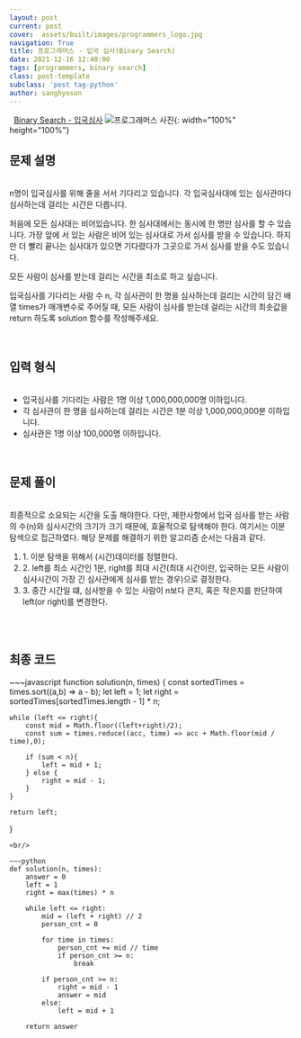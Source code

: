 ```yaml
---
layout: post
current: post
cover:  assets/built/images/programmers_logo.jpg
navigation: True
title: 프로그래머스 - 입국 심사(Binary Search)
date: 2021-12-16 12:40:00
tags: [programmers, binary search]
class: post-template
subclass: 'post tag-python'
author: sanghyoson
---
```

<i class="fa fa-search">&nbsp;</i> 
<a href='https://programmers.co.kr/learn/courses/30/lessons/43238?language=javascript'> Binary Search - 입국심사</a>
![프로그래머스 사진](../assets/built/images/programmers_logo.jpg){: width="100%" height="100%"}

<h2>문제 설명</h2>
<br/>
n명이 입국심사를 위해 줄을 서서 기다리고 있습니다. 각 입국심사대에 있는 심사관마다 심사하는데 걸리는 시간은 다릅니다.

처음에 모든 심사대는 비어있습니다. 한 심사대에서는 동시에 한 명만 심사를 할 수 있습니다. 가장 앞에 서 있는 사람은 비어 있는 심사대로 가서 심사를 받을 수 있습니다. 하지만 더 빨리 끝나는 심사대가 있으면 기다렸다가 그곳으로 가서 심사를 받을 수도 있습니다.

모든 사람이 심사를 받는데 걸리는 시간을 최소로 하고 싶습니다.

입국심사를 기다리는 사람 수 n, 각 심사관이 한 명을 심사하는데 걸리는 시간이 담긴 배열 times가 매개변수로 주어질 때, 모든 사람이 심사를 받는데 걸리는 시간의 최솟값을 return 하도록 solution 함수를 작성해주세요.

<br/>

<h2>입력 형식</h2>
<ul class = 'data-contents'>
<br/>
<li>입국심사를 기다리는 사람은 1명 이상 1,000,000,000명 이하입니다.</li>
<li>각 심사관이 한 명을 심사하는데 걸리는 시간은 1분 이상 1,000,000,000분 이하입니다.</li>
<li>심사관은 1명 이상 100,000명 이하입니다.</li>
</ul>
<br/>

<!-- <h2>출력 형식</h2>
<ul class = 'data-contents'>
<br/>
<li>solution 함수에서는 로그 데이터 lines 배열에 대해 초당 최대 처리량을 리턴한다.</li>
</ul>
<br/> -->

<h2>문제 풀이</h2>
<br/>
최종적으로 소요되는 시간을 도출 해야한다. 다만, 제한사항에서 입국 심사를 받는 사람의 수(n)와 심사시간의 크기가 크기 때문에, 효율적으로 탐색해야 한다. 여기서는 이분 탐색으로 접근하였다. 해당 문제를 해결하기 위한 알고리즘 순서는 다음과 같다.

<ol class = 'data-contents'>
    <li>1. 이분 탐색을 위해서 (시간)데이터를 정렬한다.</li>
    <li>2. left를 최소 시간인 1분, right를 최대 시간(최대 시간이란, 입국하는 모든 사람이 심사시간이 가장 긴 심사관에게 심사를 받는 경우)으로 결정한다.</li>
    <li>3. 중간 시간일 떄, 심사받을 수 있는 사람이 n보다 큰지, 혹은 작은지를 판단하여 left(or right)를 변경한다.</li>
</ol>
<br/>

<!-- <h4>풀이과정 - 문자열로부터 시작, 종료 시간 파싱하기</h4>
<br/>
문자열로부터 원하는 숫자를 뽑아내는 파싱 과정 통해서 각 로그 데이터의 시작, 종료 시간을 구하는 것은 간단하다. 종료 시간에서 데이터 처리 시간을 빼면 시작 시간을 구할 수 있다. 다만, 해당 문제에서의 **핵심은 기본 환산단위를 ms로 변경**하는 과정인 것 같다.
문제 자체를 해결함에 있어서는 ms로의 환산이 크게 중요하지 않지만, 소수점으로 인해서 연산 중 오차가 발생하는 것을 확인하였다. (소수점 연산 속도 차이도 있을 것 같다.)  -->

<!-- <h4>풀이과정 2 - 시간 포인트(시작, 종료시간)에서 오버랩되는 데이터의 수 카운트하기</h4>
<br/>
초기 접근 방법은 1초간의 윈도우를 슬라이딩하며 각 윈도우에서 오버랩되는 데이터 수를 카운트하는 방법이었다. 해당 방법으로 원하는 결과를 얻을 수는 있지만, 효율성 측면에서 매우 떨어진다. 해당 **문제의 기본 시간 단위는 ms**이므로, 1초 동안 슬라이딩을 진행하여도 최소 1000번의 알고리즘이 진행되게 되고, 오버랩되는 카운터를 고려한다면 알고리즘 진행 시간은 더욱 늘어난다. 제안한 알고리즘의 **요청량이 변화하는 시점은 로그의 시작점, 종료점** 뿐이라는 점을 이용한다. 요청량이 변화는 전체 로그에서 시작, 종료점에서만 발생하므로, 해당 지점에서의 최대 요청량을 구하면, 전체 로그의 최대 요청량을 구할 수 있다. 따라서, 전체 시간을 슬라이딩 시키지 않고, 로그 시작, 종료점에서만 진행하여 구하였다.
<br/> -->
<br/>


<h2>최종 코드</h2>
~~~javascript
function solution(n, times) {
    const sortedTimes = times.sort((a,b) => a - b);
    let left = 1;
    let right = sortedTimes[sortedTimes.length - 1] * n;
    
    while (left <= right){
        const mid = Math.floor((left+right)/2);
        const sum = times.reduce((acc, time) => acc + Math.floor(mid / time),0);
        
        if (sum < n){
            left = mid + 1;
        } else {
            right = mid - 1;
        }
    }
    
    return left;
}
~~~
<br/>

~~~python
def solution(n, times):
    answer = 0
    left = 1
    right = max(times) * n
    
    while left <= right:
        mid = (left + right) // 2
        person_cnt = 0
        
        for time in times:
            person_cnt += mid // time
            if person_cnt >= n:
                break
        
        if person_cnt >= n:
            right = mid - 1
            answer = mid
        else:
            left = mid + 1
    
    return answer
~~~

